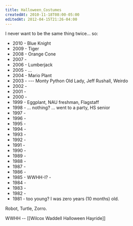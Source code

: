 ```yaml
---
title: Halloween_Costumes
createdAt: 2010-11-18T08:00-05:00
editedAt: 2012-04-15T21:26-04:00
---
```


I never want to be the same thing twice... so:

* 2010 - Blue Knight
* 2009 - Tiger
* 2008 - Orange Cone
* 2007 -
* 2006 - Lumberjack
* 2005 - ... 
* 2004 - Mario Plant
* 2003 -    --- Monty Python Old Lady, Jeff Rushall, Weirdo
* 2002 -
* 2001 -
* 2000 -
* 1999 - Eggplant, NAU freshman, Flagstaff
* 1998 - ... nothing? ... went to a party, HS senior
* 1997 -
* 1996 -
* 1995 - 
* 1994 - 
* 1993 - 
* 1992 - 
* 1991 - 
* 1990 - 
* 1989 - 
* 1988 - 
* 1987 - 
* 1986 - 
* 1985 - WWHH-I? - 
* 1984 - 
* 1983 - 
* 1982 - 
* 1981 - too young? I was zero years (10 months) old.

Robot, Turtle, Zorro.

WWHH -- [[Wilcox Waddell Halloween Hayride]]


